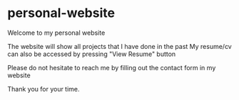 # personal-website

Welcome to my personal website

The website will show all projects that I have done in the past
My resume/cv can also be accessed by pressing "View Resume" button

Please do not hesitate to reach me by filling out the contact form in my website

Thank you for your time.
